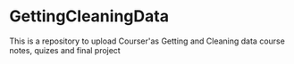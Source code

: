 # GettingCleaningData
This is a repository to upload Courser'as Getting and Cleaning data course notes, quizes and final project
